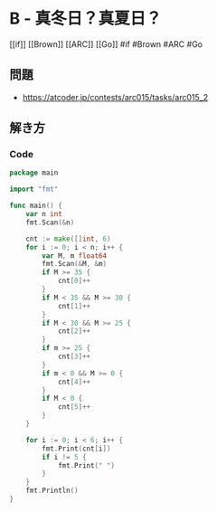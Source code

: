 # B - 真冬日？真夏日？
[[if]] [[Brown]] [[ARC]] [[Go]]
#if #Brown #ARC #Go 

## 問題
- https://atcoder.jp/contests/arc015/tasks/arc015_2

## 解き方
### Code
```go
package main

import "fmt"

func main() {
	var n int
	fmt.Scan(&n)

	cnt := make([]int, 6)
	for i := 0; i < n; i++ {
		var M, m float64
		fmt.Scan(&M, &m)
		if M >= 35 {
			cnt[0]++
		}
		if M < 35 && M >= 30 {
			cnt[1]++
		}
		if M < 30 && M >= 25 {
			cnt[2]++
		}
		if m >= 25 {
			cnt[3]++
		}
		if m < 0 && M >= 0 {
			cnt[4]++
		}
		if M < 0 {
			cnt[5]++
		}
	}

	for i := 0; i < 6; i++ {
		fmt.Print(cnt[i])
		if i != 5 {
			fmt.Print(" ")
		}
	}
	fmt.Println()
}
```